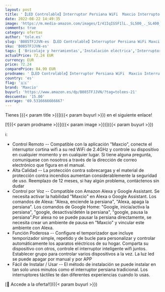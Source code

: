 ```yaml
---
layout: post
title: '【LED Controlable】Interruptor Persiana WiFi  Maxcio Interruptor WiFi Compatible con Alexa y Google Home  Función de Temporizador  para Motor Persiana  Motor Tubular/Motor de Obturador'
date: 2022-08-22 14:49:35
image: 'https://m.media-amazon.com/images/I/41IqIGSF1lL._SL500_._SL400_.jpg'
comments: true
category: ofertas
author: 'tole.es'
slug: 'B085TFJJVN-es 【LED Controlable】Interruptor Persiana WiFi Maxcio...'
sku: 'B085TFJJVN-es'
tags: [ 'Bricolaje y herramientas','Instalación eléctrica','Interruptores de persianas y puertas automáticas','Interruptores y reguladores de luz','alexa','google','home','maxcio','🇪🇸', ]
actualPrice: 72.24 EUR
currency: EUR
price: 72.24
comparePrice: 84.99 EUR
prodname: '【LED Controlable】Interruptor Persiana WiFi  Maxcio Interruptor WiFi Compatible con Alexa y Google Home  Función de Temporizador  para Motor Persiana  Motor Tubular/Motor de Obturador'
country: 'es'
flag: '🇪🇸'
brand: 'Maxcio'
buyurl: 'https://www.amazon.es/dp/B085TFJJVN/?tag=tolees-21'
descuento: '15.00'
average: '69.5316666666667'
---
```


Tienes [{{< param title >}}]({{< param buyurl >}}) en el siguiente enlace!

[![{{< param prodname >}}]({{< param image >}})]({{< param buyurl >}})

ℹ️:

- Control Remoto -- Compatible con la aplicación "Maxcio", conecte el interruptor cortina wifi a su red WiFi de 2.4GHz y controle su dispositivo en cualquier momento y en cualquier lugar. Si tiene alguna pregunta, comuníquese con nosotros a través de la dirección de correo electrónico que figura en el manual.
- Alta Calidad -- La protección contra sobrecargas y el material de protección contra incendios aumentan considerablemente la seguridad de uso. Reemplazo de 12 meses, si hay algún problema, contáctenos sin dudar
- Control por Voz -- Compatible con Amazon Alexa y Google Assistant. Se necesita activar la habilidad "Maxcio" en Alexa o Google Assistant. Los comandos de Alexa: "Alexa, enciende la persiana", "Alexa, apaga la persiana". Los comandos de Google Home: "Google, inicia/activa la persiana", "google, desactiva/detén la persiana", "google, pausa la persiana".Por alexa no se puede pausar la persiana directamente, se necesita crear un ambiente de pausa en "Maxcio" y vincular este ambiente con Alexa.
- Función Poderosa -- Configure el temporizador que incluye temporizador simple, repetido y de bucle para personalizar y controlar automáticamente los aparatos eléctricos de su hogar. Comparta su dispositivo con otros, controle el interruptor inteligente wifi juntos. Establecer grupo para controlar varios dispositivos a la vez. La luz led se puede apagar por manual y por APP
- Fácil de Instalar / Usar -- El método de instalación se puede instalar en tan solo unos minutos como el interruptor persiana tradicional. Los interruptores táctiles te dan diferentes experiencias cuando lo usas.

[🛒 Accede a la oferta!!]({{< param buyurl >}})
